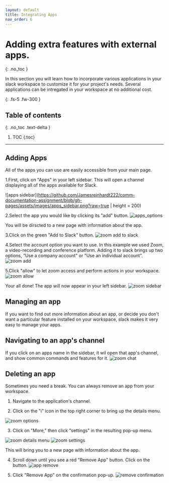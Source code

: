 ```yaml
---
layout: default
title: Integrating Apps
nav_order: 6
---
```


# Adding extra features with external apps.
{: .no_toc }

In this section you will learn how to incorporate various applications in your slack workspace to customize it for your project's needs.  Several applications can be intregated in your workspace at no additional cost.

{: .fs-5 .fw-300 }

## Table of contents
{: .no_toc .text-delta }

1. TOC
{:toc}

* * *

## Adding Apps
All of the apps you can use are easily accessible from your main page.

1.First, click on "Apps" in your left sidebar.
This will open a channel displaying all of the apps available for Slack.

![apps sidebar](https://github.com/Jamesreinhardt222/comm-documentation-assignment/blob/gh-pages/assets/images/apps_sidebar.png?raw=true | height = 200)


2.Select the app you would like by clicking its "add" button.
![apps_options](https://github.com/Jamesreinhardt222/comm-documentation-assignment/blob/gh-pages/assets/images/apps_options.png?raw=true)

You will be dirscted to a new page with information about the app.

3.Click on the green "Add to Slack" button.
![zoom add to slack](https://github.com/Jamesreinhardt222/comm-documentation-assignment/blob/gh-pages/assets/images/zoom.png?raw=true)

4.Select the account option you want to use.
In this example we used Zoom, a video-recording and conference platform.  Adding it to slack brings up two options, “Use a company account" or "Use an individual account".
![zoom add](https://github.com/Jamesreinhardt222/comm-documentation-assignment/blob/gh-pages/assets/images/zoom_add.png?raw=true)

5.Click "allow" to let zoom access and perform actions in your workspace.
![zoom allow](https://github.com/Jamesreinhardt222/comm-documentation-assignment/blob/gh-pages/assets/images/zom_options.png?raw=true)

Your all done!  The app will now appear in your left sidebar.
![zoom sidebar](https://github.com/Jamesreinhardt222/comm-documentation-assignment/blob/gh-pages/assets/images/zoom_sidebar.png?raw=trua)


## Managing an app
If you want to find out more information about an app, or decide you don't want a particular feature installed on your workspace, slack makes it very easy to manage your apps.

## Navigating to an app's channel
If you click on an apps name in the sidebar, it wil open that app's channel, and show common commands and features for it.
![zoom chat](https://github.com/Jamesreinhardt222/comm-documentation-assignment/blob/gh-pages/assets/images/zoom_chat.png?raw=true)

## Deleting an app
Sometimes you need a break. You can always remove an app from your workspace.

1. Navigate to the application's channel.

2. Click on the "i" icon in the top right corner to bring up the details menu.

![zoom options](https://github.com/Jamesreinhardt222/comm-documentation-assignment/blob/gh-pages/assets/images/zoom_options_icon.png?raw=true)

3.  Click on "More," then click "settings" in the resulting pop-up menu.

![zoom details menu](https://github.com/Jamesreinhardt222/comm-documentation-assignment/blob/gh-pages/assets/images/app_details.png?raw=true)
![zoom settings](https://github.com/Jamesreinhardt222/comm-documentation-assignment/blob/gh-pages/assets/images/app_more.png?raw=true)

This will bring you to a new page with information about the app.

4. Scroll down until you see a red "Remove App" button.  Click on the button.
![app remove](https://github.com/Jamesreinhardt222/comm-documentation-assignment/blob/gh-pages/assets/images/app_remove.png?raw=true)

5. Click "Remove App" on the confirmation pop-up.
![remove confirmation](https://github.com/Jamesreinhardt222/comm-documentation-assignment/blob/gh-pages/assets/images/app_remove_confirmation.png?raw=true)






